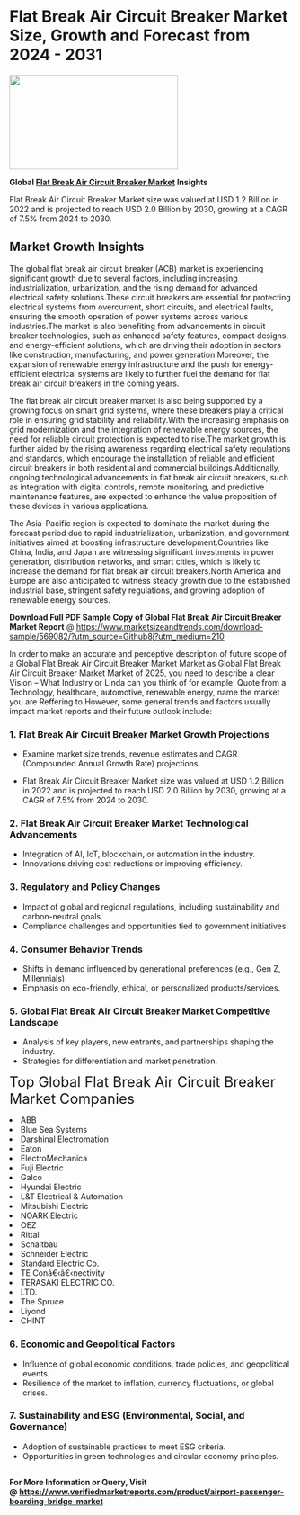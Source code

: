 <H1>Flat Break Air Circuit Breaker Market Size, Growth and Forecast from 2024 - 2031</H1><img class="aligncenter size-medium wp-image-584254" src="https://thirdeyenews.in/wp-content/uploads/2024/09/Global-Market-Research-300x168.jpeg" alt="" width="300" height="168" /><p><strong>Global&nbsp;<a href="https://www.marketsizeandtrends.com/download-sample/569082/?utm_source=Github8j?utm_medium=210">Flat Break Air Circuit Breaker Market</a> Insights</strong></p><p>Flat Break Air Circuit Breaker Market size was valued at USD 1.2 Billion in 2022 and is projected to reach USD 2.0 Billion by 2030, growing at a CAGR of 7.5% from 2024 to 2030.</p><p><h2>Market Growth Insights</h2> <p>The global flat break air circuit breaker (ACB) market is experiencing significant growth due to several factors, including increasing industrialization, urbanization, and the rising demand for advanced electrical safety solutions.These circuit breakers are essential for protecting electrical systems from overcurrent, short circuits, and electrical faults, ensuring the smooth operation of power systems across various industries.The market is also benefiting from advancements in circuit breaker technologies, such as enhanced safety features, compact designs, and energy-efficient solutions, which are driving their adoption in sectors like construction, manufacturing, and power generation.Moreover, the expansion of renewable energy infrastructure and the push for energy-efficient electrical systems are likely to further fuel the demand for flat break air circuit breakers in the coming years.</p> <p>The flat break air circuit breaker market is also being supported by a growing focus on smart grid systems, where these breakers play a critical role in ensuring grid stability and reliability.With the increasing emphasis on grid modernization and the integration of renewable energy sources, the need for reliable circuit protection is expected to rise.The market growth is further aided by the rising awareness regarding electrical safety regulations and standards, which encourage the installation of reliable and efficient circuit breakers in both residential and commercial buildings.Additionally, ongoing technological advancements in flat break air circuit breakers, such as integration with digital controls, remote monitoring, and predictive maintenance features, are expected to enhance the value proposition of these devices in various applications.</p> <p>The Asia-Pacific region is expected to dominate the market during the forecast period due to rapid industrialization, urbanization, and government initiatives aimed at boosting infrastructure development.Countries like China, India, and Japan are witnessing significant investments in power generation, distribution networks, and smart cities, which is likely to increase the demand for flat break air circuit breakers.North America and Europe are also anticipated to witness steady growth due to the established industrial base, stringent safety regulations, and growing adoption of renewable energy sources.</p> <p><span class=""><strong>Download Full PDF Sample Copy of Global Flat Break Air Circuit Breaker Market Report</strong> @ <a href="https://www.marketsizeandtrends.com/download-sample/569082/?utm_source=Github8j?utm_medium=210" target="_blank">https://www.marketsizeandtrends.com/download-sample/569082/?utm_source=Github8j?utm_medium=210</a></span></p><p>In order to make an accurate and perceptive description of future scope of a Global&nbsp;Flat Break Air Circuit Breaker Market Market as Global&nbsp;Flat Break Air Circuit Breaker Market Market of 2025, you need to describe a clear Vision &ndash; What Industry or Linda can you think of for example: Quote from a Technology, healthcare, automotive, renewable energy, name the market you are Reffering to.However, some general trends and factors usually impact market reports and their future outlook include:</p><h3>1.&nbsp;<strong>Flat Break Air Circuit Breaker Market Growth Projections</strong></h3><ul><li>Examine market size trends, revenue estimates and CAGR (Compounded Annual Growth Rate) projections.</li><li><p>Flat Break Air Circuit Breaker Market size was valued at USD 1.2 Billion in 2022 and is projected to reach USD 2.0 Billion by 2030, growing at a CAGR of 7.5% from 2024 to 2030.</p></li></ul><h3>2.&nbsp;<strong>Flat Break Air Circuit Breaker Market Technological Advancements</strong></h3><ul><li>Integration of AI, IoT, blockchain, or automation in the industry.</li><li>Innovations driving cost reductions or improving efficiency.</li></ul><h3>3.&nbsp;<strong>Regulatory and Policy Changes</strong></h3><ul><li>Impact of global and regional regulations, including sustainability and carbon-neutral goals.</li><li>Compliance challenges and opportunities tied to government initiatives.</li></ul><h3>4.&nbsp;<strong>Consumer Behavior Trends</strong></h3><ul><li>Shifts in demand influenced by generational preferences (e.g., Gen Z, Millennials).</li><li>Emphasis on eco-friendly, ethical, or personalized products/services.</li></ul><h3>5.&nbsp;<strong>Global Flat Break Air Circuit Breaker Market Competitive Landscape</strong></h3><ul><li>Analysis of key players, new entrants, and partnerships shaping the industry.</li><li>Strategies for differentiation and market penetration.</li></ul><p data-pm-slice="1 1 []"><span style="color: inherit; font-family: inherit; font-size: 25px;">Top Global Flat Break Air Circuit Breaker Market Companies</span></p><div class="" data-test-id=""><p><li>ABB</li><li> Blue Sea Systems</li><li> Darshinal Electromation</li><li> Eaton</li><li> ElectroMechanica</li><li> Fuji Electric</li><li> Galco</li><li> Hyundai Electric</li><li> L&T Electrical & Automation</li><li> Mitsubishi Electric</li><li> NOARK Electric</li><li> OEZ</li><li> Rittal</li><li> Schaltbau</li><li> Schneider Electric</li><li> Standard Electric Co.</li><li> TE Conâ€‹â€‹nectivity</li><li> TERASAKI ELECTRIC CO.</li><li>LTD.</li><li> The Spruce</li><li> Liyond</li><li> CHINT</li></p></div><h3>6.&nbsp;<strong>Economic and Geopolitical Factors</strong></h3><ul><li>Influence of global economic conditions, trade policies, and geopolitical events.</li><li>Resilience of the market to inflation, currency fluctuations, or global crises.</li></ul><h3>7.&nbsp;<strong>Sustainability and ESG (Environmental, Social, and Governance)</strong></h3><ul><li>Adoption of sustainable practices to meet ESG criteria.</li><li>Opportunities in green technologies and circular economy principles.</li></ul><h2><strong style="font-size: 14px;">For More Information or Query, Visit @&nbsp;</strong><a style="background-color: #ffffff; font-size: 14px;" href="https://www.marketsizeandtrends.com/report/flat-break-air-circuit-breaker-market/" target="_blank">https://www.verifiedmarketreports.com/product/airport-passenger-boarding-bridge-market</a></h2>